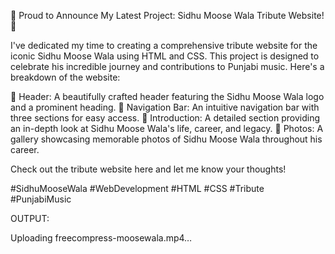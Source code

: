 🚀 Proud to Announce My Latest Project: Sidhu Moose Wala Tribute Website! 🚀

I've dedicated my time to creating a comprehensive tribute website for the iconic Sidhu Moose Wala using HTML and CSS. This project is designed to celebrate his incredible journey and contributions to Punjabi music. Here's a breakdown of the website:

🔹 Header: A beautifully crafted header featuring the Sidhu Moose Wala logo and a prominent heading. 🔹 Navigation Bar: An intuitive navigation bar with three sections for easy access. 🔹 Introduction: A detailed section providing an in-depth look at Sidhu Moose Wala's life, career, and legacy. 🔹 Photos: A gallery showcasing memorable photos of Sidhu Moose Wala throughout his career.

Check out the tribute website here and let me know your thoughts!

#SidhuMooseWala #WebDevelopment #HTML #CSS #Tribute #PunjabiMusic

 OUTPUT:
 

Uploading freecompress-moosewala.mp4…



